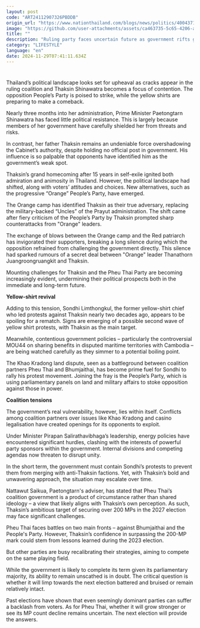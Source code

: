 ```yaml
---
layout: post
code: "ART24112907326PBDDB"
origin_url: "https://www.nationthailand.com/blogs/news/politics/40043714"
image: "https://github.com/user-attachments/assets/ca463735-5c65-4206-a5bc-927e903b000f"
title: ""
description: "Ruling party faces uncertain future as government rifts grow and anti-Shinawatra movement gains momentum"
category: "LIFESTYLE"
language: "en"
date: 2024-11-29T07:41:11.634Z
---
```


# 









Thailand’s political landscape looks set for upheaval as cracks appear in the ruling coalition and Thaksin Shinawatra becomes a focus of contention. The opposition People’s Party is poised to strike, while the yellow shirts are preparing to make a comeback.

Nearly three months into her administration, Prime Minister Paetongtarn Shinawatra has faced little political resistance. This is largely because members of her government have carefully shielded her from threats and risks.

In contrast, her father Thaksin remains an undeniable force overshadowing the Cabinet’s authority, despite holding no official post in government. His influence is so palpable that opponents have identified him as the government’s weak spot.

Thaksin’s grand homecoming after 15 years in self-exile ignited both admiration and animosity in Thailand. However, the political landscape had shifted, along with voters’ attitudes and choices. New alternatives, such as the progressive “Orange” People’s Party, have emerged.

The Orange camp has identified Thaksin as their true adversary, replacing the military-backed “Uncles” of the Prayut administration. The shift came after fiery criticism of the People’s Party by Thaksin prompted sharp counterattacks from "Orange" leaders.

The exchange of blows between the Orange camp and the Red patriarch has invigorated their supporters, breaking a long silence during which the opposition refrained from challenging the government directly. This silence had sparked rumours of a secret deal between "Orange" leader Thanathorn Juangroongruangkit and Thaksin.

Mounting challenges for Thaksin and the Pheu Thai Party are becoming increasingly evident, undermining their political prospects both in the immediate and long-term future.

**Yellow-shirt revival**

Adding to this tension, Sondhi Limthongkul, the former yellow-shirt chief who led protests against Thaksin nearly two decades ago, appears to be spoiling for a rematch. Signs are emerging of a possible second wave of yellow shirt protests, with Thaksin as the main target.

Meanwhile, contentious government policies – particularly the controversial MOU44 on sharing benefits in disputed maritime territories with Cambodia – are being watched carefully as they simmer to a potential boiling point.

The Khao Kradong land dispute, seen as a battleground between coalition partners Pheu Thai and Bhumjaithai, has become prime fuel for Sondhi to rally his protest movement. Joining the fray is the People’s Party, which is using parliamentary panels on land and military affairs to stoke opposition against those in power.

**Coalition tensions**

The government’s real vulnerability, however, lies within itself. Conflicts among coalition partners over issues like Khao Kradong and casino legalisation have created openings for its opponents to exploit.

Under Minister Pirapan Salirathavibhaga’s leadership, energy policies have encountered significant hurdles, clashing with the interests of powerful party sponsors within the government. Internal divisions and competing agendas now threaten to disrupt unity.

In the short term, the government must contain Sondhi’s protests to prevent them from merging with anti-Thaksin factions. Yet, with Thaksin’s bold and unwavering approach, the situation may escalate over time.

Nattawut Saikua, Paetongtarn's adviser, has stated that Pheu Thai’s coalition government is a product of circumstance rather than shared ideology – a view that likely aligns with Thaksin’s own perception. As such, Thaksin’s ambitious target of securing over 200 MPs in the 2027 election may face significant challenges.

Pheu Thai faces battles on two main fronts – against Bhumjaithai and the People's Party. However, Thaksin’s confidence in surpassing the 200-MP mark could stem from lessons learned during the 2023 election.

But other parties are busy recalibrating their strategies, aiming to compete on the same playing field.

While the government is likely to complete its term given its parliamentary majority, its ability to remain unscathed is in doubt. The critical question is whether it will limp towards the next election battered and bruised or remain relatively intact.

Past elections have shown that even seemingly dominant parties can suffer a backlash from voters. As for Pheu Thai, whether it will grow stronger or see its MP count decline remains uncertain. The next election will provide the answers.